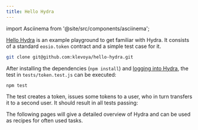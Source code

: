 ```yaml
---
title: Hello Hydra
---
```


import Asciinema from '@site/src/components/asciinema';


[Hello Hydra](https://github.com/klevoya/hello-hydra) is an example playground to get familiar with Hydra.
It consists of a standard `eosio.token` contract and a simple test case for it.

```bash
git clone git@github.com:klevoya/hello-hydra.git
```

After installing the dependencies (`npm install`) and [logging into Hydra](./getting-started.md/#setup), the test in `tests/token.test.js` can be executed:

```bash
npm test
```

The test creates a token, issues some tokens to a user, who in turn transfers it to a second user.
It should result in all tests passing:

<Asciinema id="asciicast-FwQOMvxM4d6LL02ZT4b2U057t" src="https://asciinema.org/a/FwQOMvxM4d6LL02ZT4b2U057t.js" autoPlay rows={23} />

The following pages will give a detailed overview of Hydra and can be used as recipes for often used tasks.
